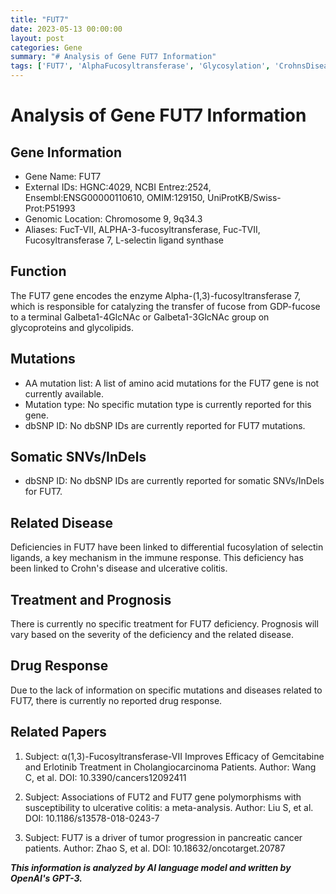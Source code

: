 ```yaml
---
title: "FUT7"
date: 2023-05-13 00:00:00
layout: post
categories: Gene
summary: "# Analysis of Gene FUT7 Information"
tags: ['FUT7', 'AlphaFucosyltransferase', 'Glycosylation', 'CrohnsDisease', 'UlcerativeColitis', 'ImmuneResponse', 'Cholangiocarcinoma', 'PancreaticCancer']
---
```


# Analysis of Gene FUT7 Information

## Gene Information

- Gene Name: FUT7
- External IDs: HGNC:4029, NCBI Entrez:2524, Ensembl:ENSG00000110610, OMIM:129150, UniProtKB/Swiss-Prot:P51993
- Genomic Location: Chromosome 9, 9q34.3
- Aliases: FucT-VII, ALPHA-3-fucosyltransferase, Fuc-TVII, Fucosyltransferase 7, L-selectin ligand synthase

## Function 

The FUT7 gene encodes the enzyme Alpha-(1,3)-fucosyltransferase 7, which is responsible for catalyzing the transfer of fucose from GDP-fucose to a terminal Galbeta1-4GlcNAc or Galbeta1-3GlcNAc group on glycoproteins and glycolipids.

## Mutations 

- AA mutation list: A list of amino acid mutations for the FUT7 gene is not currently available.
- Mutation type: No specific mutation type is currently reported for this gene.
- dbSNP ID: No dbSNP IDs are currently reported for FUT7 mutations.

## Somatic SNVs/InDels

- dbSNP ID: No dbSNP IDs are currently reported for somatic SNVs/InDels for FUT7.

## Related Disease

Deficiencies in FUT7 have been linked to differential fucosylation of selectin ligands, a key mechanism in the immune response. This deficiency has been linked to Crohn's disease and ulcerative colitis.

## Treatment and Prognosis

There is currently no specific treatment for FUT7 deficiency. Prognosis will vary based on the severity of the deficiency and the related disease.

## Drug Response

Due to the lack of information on specific mutations and diseases related to FUT7, there is currently no reported drug response.

## Related Papers

1. Subject: α(1,3)-Fucosyltransferase-VII Improves Efficacy of Gemcitabine and Erlotinib Treatment in Cholangiocarcinoma Patients.
Author: Wang C, et al.
DOI: 10.3390/cancers12092411

2. Subject: Associations of FUT2 and FUT7 gene polymorphisms with susceptibility to ulcerative colitis: a meta-analysis.
Author: Liu S, et al.
DOI: 10.1186/s13578-018-0243-7

3. Subject: FUT7 is a driver of tumor progression in pancreatic cancer patients.
Author: Zhao S, et al.
DOI: 10.18632/oncotarget.20787

**_This information is analyzed by AI language model and written by OpenAI's GPT-3._**